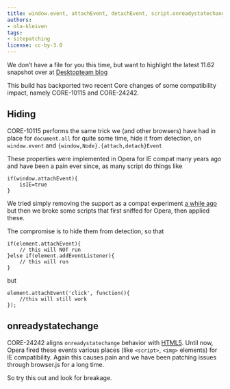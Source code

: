 ```yaml
---
title: window.event, attachEvent, detachEvent, script.onreadystatechange
authors:
- ola-kleiven
tags:
- sitepatching
license: cc-by-3.0
---
```


We don’t have a file for you this time, but want to highlight the latest 11.62 snapshot over at [Desktopteam blog][1]

[1]: http://my.opera.com/desktopteam/blog/2012/02/09/another-11-62-snapshot

This build has backported two recent Core changes of some compatibility impact, namely CORE-10115 and CORE-24242.

## Hiding

CORE-10115 performs the same trick we (and other browsers) have had in place for `document.all` for quite some time, hide it from detection, on `window.event` and `{window,Node}.{attach,detach}Event`

These properties were implemented in Opera for IE compat many years ago and have been a pain ever since, as many script do things like

	if(window.attachEvent){
		isIE=true
	}

We tried simply removing the support as a compat experiment [a while ago][2] but then we broke some scripts that first sniffed for Opera, then applied these.

[2]: http://my.opera.com/sitepatching/blog/2010/10/19/to-attach-or-to-detach-is-that-the-question

The compromise is to hide them from detection, so that

	if(element.attachEvent){
		// this will NOT run
	}else if(element.addEventListener){
		// this will run
	}

but

	element.attachEvent('click', function(){
		//this will still work
	});

## onreadystatechange

CORE-24242 aligns `onreadystatechange` behavior with [HTML5][3]. Until now, Opera fired these events various places (like `<script>`, `<img>` elements) for IE compatibility. Again this causes pain and we have been patching issues through browser.js for a long time.

[3]: https://html.spec.whatwg.org/multipage/scripting-1.html#the-script-element

So try this out and look for breakage.

